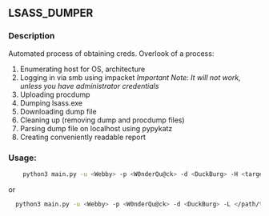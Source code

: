 ## LSASS_DUMPER

### Description
Automated process of obtaining creds.
Overlook of a process:
  1. Enumerating host for OS, architecture
  2. Logging in via smb using impacket
  *Important Note: It will not work, unless you have administrator credentials*
  3. Uploading procdump
  4. Dumping lsass.exe
  5. Downloading dump file
  6. Cleaning up (removing dump and procdump files)
  7. Parsing dump file on localhost using pypykatz
  8. Creating conveniently readable report

### Usage:
```bash
    python3 main.py -u <Webby> -p <W0nderQu@ck> -d <DuckBurg> -H <target_ip>
```
  or
```bash
  python3 main.py -u <Webby> -p <W0nderQu@ck> -d <DuckBurg> -L </path/to/target_file>
```
